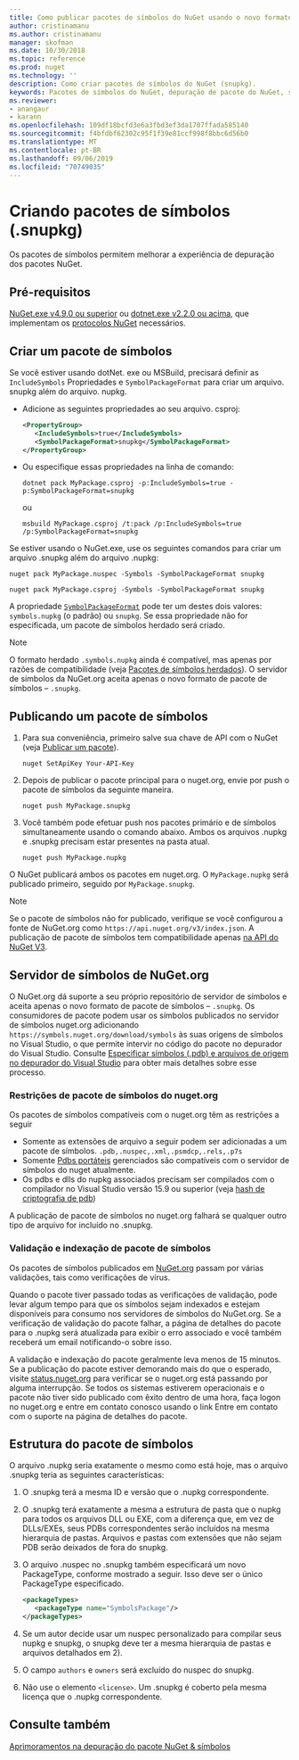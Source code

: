 ```yaml
---
title: Como publicar pacotes de símbolos do NuGet usando o novo formato de pacote de símbolos '.snupkg' | Microsoft Docs
author: cristinamanu
ms.author: cristinamanu
manager: skofman
ms.date: 10/30/2018
ms.topic: reference
ms.prod: nuget
ms.technology: ''
description: Como criar pacotes de símbolos do NuGet (snupkg).
keywords: Pacotes de símbolos do NuGet, depuração de pacote do NuGet, suporte à depuração de NuGet, símbolos de pacotes, convenções de símbolo de pacote do NuGet
ms.reviewer:
- anangaur
- karann
ms.openlocfilehash: 109df18bcfd3e6a3fbd3ef3da1707ffada585140
ms.sourcegitcommit: f4bfdbf62302c95f1f39e81ccf998f8bbc6d56b0
ms.translationtype: MT
ms.contentlocale: pt-BR
ms.lasthandoff: 09/06/2019
ms.locfileid: "70749035"
---
```

# <a name="creating-symbol-packages-snupkg"></a>Criando pacotes de símbolos (.snupkg)

Os pacotes de símbolos permitem melhorar a experiência de depuração dos pacotes NuGet.

## <a name="prerequisites"></a>Pré-requisitos

[NuGet.exe v4.9.0 ou superior](https://www.nuget.org/downloads) ou [dotnet.exe v2.2.0 ou acima](https://www.microsoft.com/net/download/dotnet-core/2.2), que implementam os [protocolos NuGet](../api/nuget-protocols.md) necessários.

## <a name="creating-a-symbol-package"></a>Criar um pacote de símbolos

Se você estiver usando dotNet. exe ou MSBuild, precisará definir as `IncludeSymbols` Propriedades e `SymbolPackageFormat` para criar um arquivo. snupkg além do arquivo. nupkg.

* Adicione as seguintes propriedades ao seu arquivo. csproj:

   ```xml
   <PropertyGroup>
      <IncludeSymbols>true</IncludeSymbols> 
      <SymbolPackageFormat>snupkg</SymbolPackageFormat> 
   </PropertyGroup>
   ```

* Ou especifique essas propriedades na linha de comando:

     ```cli
     dotnet pack MyPackage.csproj -p:IncludeSymbols=true -p:SymbolPackageFormat=snupkg
     ```

  ou

  ```cli
  msbuild MyPackage.csproj /t:pack /p:IncludeSymbols=true /p:SymbolPackageFormat=snupkg
  ```

Se estiver usando o NuGet.exe, use os seguintes comandos para criar um arquivo .snupkg além do arquivo .nupkg:

```
nuget pack MyPackage.nuspec -Symbols -SymbolPackageFormat snupkg

nuget pack MyPackage.csproj -Symbols -SymbolPackageFormat snupkg
```

A propriedade [`SymbolPackageFormat`](/dotnet/core/tools/csproj#symbolpackageformat) pode ter um destes dois valores: `symbols.nupkg` (o padrão) ou `snupkg`. Se essa propriedade não for especificada, um pacote de símbolos herdado será criado.

> [!Note]
> O formato herdado `.symbols.nupkg` ainda é compatível, mas apenas por razões de compatibilidade (veja [Pacotes de símbolos herdados](Symbol-Packages.md)). O servidor de símbolos da NuGet.org aceita apenas o novo formato de pacote de símbolos – `.snupkg`.

## <a name="publishing-a-symbol-package"></a>Publicando um pacote de símbolos

1. Para sua conveniência, primeiro salve sua chave de API com o NuGet (veja [Publicar um pacote](../nuget-org/publish-a-package.md)).

    ```cli
    nuget SetApiKey Your-API-Key
    ```

1. Depois de publicar o pacote principal para o nuget.org, envie por push o pacote de símbolos da seguinte maneira.

    ```cli
    nuget push MyPackage.snupkg
    ```

1. Você também pode efetuar push nos pacotes primário e de símbolos simultaneamente usando o comando abaixo. Ambos os arquivos .nupkg e .snupkg precisam estar presentes na pasta atual.

    ```cli
    nuget push MyPackage.nupkg
    ```

O NuGet publicará ambos os pacotes em nuget.org. O `MyPackage.nupkg` será publicado primeiro, seguido por `MyPackage.snupkg`.

> [!Note]
> Se o pacote de símbolos não for publicado, verifique se você configurou a fonte de NuGet.org como `https://api.nuget.org/v3/index.json`. A publicação de pacote de símbolos tem compatibilidade apenas [na API do NuGet V3](../api/overview.md#versioning).

## <a name="nugetorg-symbol-server"></a>Servidor de símbolos de NuGet.org

O NuGet.org dá suporte a seu próprio repositório de servidor de símbolos e aceita apenas o novo formato de pacote de símbolos – `.snupkg`. Os consumidores de pacote podem usar os símbolos publicados no servidor de símbolos nuget.org adicionando `https://symbols.nuget.org/download/symbols` às suas origens de símbolos no Visual Studio, o que permite intervir no código do pacote no depurador do Visual Studio. Consulte [Especificar símbolos (.pdb) e arquivos de origem no depurador do Visual Studio](https://docs.microsoft.com/en-us/visualstudio/debugger/specify-symbol-dot-pdb-and-source-files-in-the-visual-studio-debugger?view=vs-2017) para obter mais detalhes sobre esse processo.

### <a name="nugetorg-symbol-package-constraints"></a>Restrições de pacote de símbolos do nuget.org

Os pacotes de símbolos compatíveis com o nuget.org têm as restrições a seguir

- Somente as extensões de arquivo a seguir podem ser adicionadas a um pacote de símbolos. ```.pdb,.nuspec,.xml,.psmdcp,.rels,.p7s```
- Somente [Pdbs portáteis](https://github.com/dotnet/corefx/blob/master/src/System.Reflection.Metadata/specs/PortablePdb-Metadata.md) gerenciados são compatíveis com o servidor de símbolos do nuget atualmente.
- Os pdbs e dlls do nupkg associados precisam ser compilados com o compilador no Visual Studio versão 15.9 ou superior (veja [hash de criptografia de pdb](https://github.com/dotnet/roslyn/issues/24429))

A publicação de pacote de símbolos no nuget.org falhará se qualquer outro tipo de arquivo for incluído no .snupkg.

### <a name="symbol-package-validation-and-indexing"></a>Validação e indexação de pacote de símbolos

Os pacotes de símbolos publicados em [NuGet.org](https://www.nuget.org/) passam por várias validações, tais como verificações de vírus.

Quando o pacote tiver passado todas as verificações de validação, pode levar algum tempo para que os símbolos sejam indexados e estejam disponíveis para consumo nos servidores de símbolos do NuGet.org. Se a verificação de validação do pacote falhar, a página de detalhes do pacote para o .nupkg será atualizada para exibir o erro associado e você também receberá um email notificando-o sobre isso.

A validação e indexação do pacote geralmente leva menos de 15 minutos. Se a publicação do pacote estiver demorando mais do que o esperado, visite [status.nuget.org](https://status.nuget.org/) para verificar se o nuget.org está passando por alguma interrupção. Se todos os sistemas estiverem operacionais e o pacote não tiver sido publicado com êxito dentro de uma hora, faça logon no nuget.org e entre em contato conosco usando o link Entre em contato com o suporte na página de detalhes do pacote.

## <a name="symbol-package-structure"></a>Estrutura do pacote de símbolos

O arquivo .nupkg seria exatamente o mesmo como está hoje, mas o arquivo .snupkg teria as seguintes características:

1) O .snupkg terá a mesma ID e versão que o .nupkg correspondente.
2) O .snupkg terá exatamente a mesma a estrutura de pasta que o nupkg para todos os arquivos DLL ou EXE, com a diferença que, em vez de DLLs/EXEs, seus PDBs correspondentes serão incluídos na mesma hierarquia de pastas. Arquivos e pastas com extensões que não sejam PDB serão deixados de fora do snupkg.
3) O arquivo .nuspec no .snupkg também especificará um novo PackageType, conforme mostrado a seguir. Isso deve ser o único PackageType especificado.

   ```xml
   <packageTypes>
      <packageType name="SymbolsPackage"/>
   </packageTypes>
   ```

4) Se um autor decide usar um nuspec personalizado para compilar seus nupkg e snupkg, o snupkg deve ter a mesma hierarquia de pastas e arquivos detalhados em 2).
5) O campo ```authors``` e ```owners``` será excluído do nuspec do snupkg.
6) Não use o elemento ```<license>```. Um .snupkg é coberto pela mesma licença que o .nupkg correspondente.

## <a name="see-also"></a>Consulte também

[Aprimoramentos na depuração do pacote NuGet & símbolos](https://github.com/NuGet/Home/wiki/NuGet-Package-Debugging-&-Symbols-Improvements)
